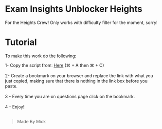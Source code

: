 # Exam Insights Unblocker Heights
For the Heights Crew! Only works with difficulty filter for the moment, sorry!

# Tutorial
To make this work do the following:

1- Copy the script from: [Here](https://raw.githubusercontent.com/VentusRat/EInsightsHeights/refs/heads/main/Bypass.js) (⌘ + A then ⌘ + C) <br/>
<br/>
2- Create a bookmark on your browser and replace the link with what you just copied, making sure that there is nothing in the link box before you paste. <br/>
<br/>
3 - Every time you are on questions page click on the bookmark. <br/>
<br/>
4 - Enjoy! <br/>
<br/>
> Made By Mick
